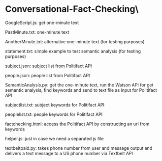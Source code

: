 # Conversational-Fact-Checking\

GoogleScript.js: get one-minute text

PastMinute.txt: one-minute text

AnotherMinute.txt: alternative one-minute text (for testing purposes)

statement.txt: simple example to test semantic analysis (for testing purposes)

subject.json: subject list from Politifact API

people.json: people list from Politifact API

SemanticAnalysis.py: get the one-minute text, run the Watson API for get semantic analysis, find keywords and send to text file as input for Politifact API

subjectlist.txt: subject keywords for Politifact API

peoplelist.txt: people keywords for Politifact API

factchecking.html: access the Politifact API by constructing an url from keywords 

helper.js: just in case we need a separated js file

textbeltpaid.py: takes phone number from user and message output and delivers a text message to a US phone number via Textbelt API

